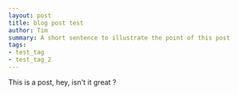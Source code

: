 ```yaml
---
layout: post
title: blog post test
author: Tim
summary: A short sentence to illustrate the point of this post
tags:
- test_tag
- test_tag_2
---
```


This is a post, hey, isn't it great ?
